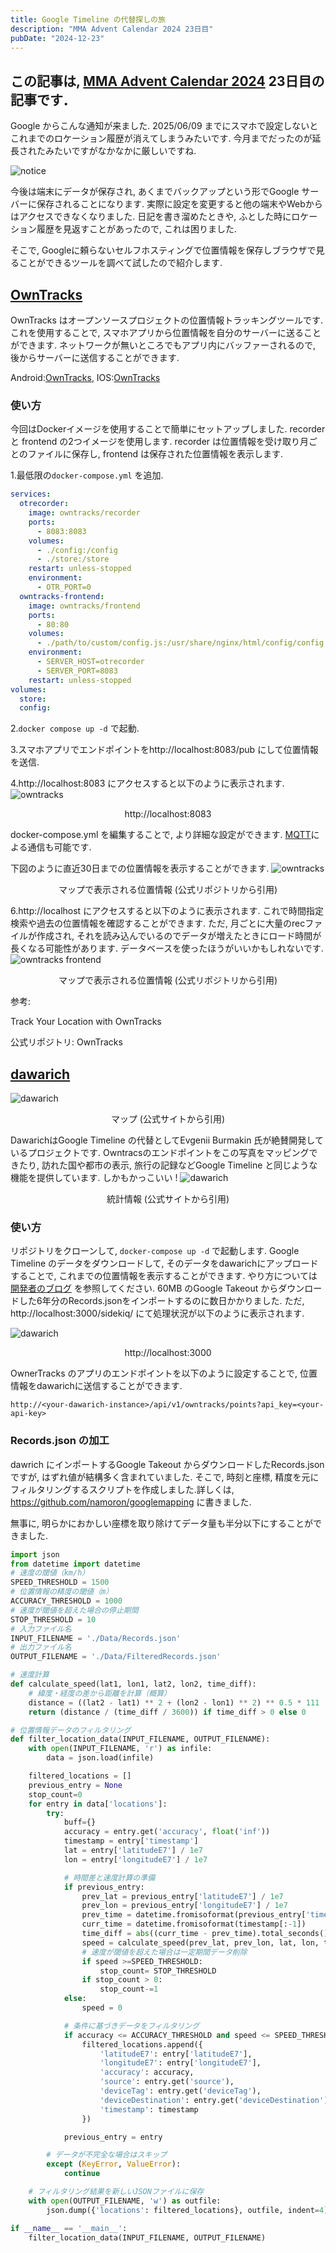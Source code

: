 ```yaml
---
title: Google Timeline の代替探しの旅
description: "MMA Advent Calendar 2024 23日目"
pubDate: "2024-12-23"
---
```

## この記事は, <a href="https://adventar.org/calendars/10770">MMA Advent Calendar 2024</a> 23日目の記事です．

Google からこんな通知が来ました. 2025/06/09 までにスマホで設定しないとこれまでのロケーション履歴が消えてしまうみたいです. 今月までだったのが延長されたみたいですがなかなかに厳しいですね.


![notice](./notice.png)

今後は端末にデータが保存され, あくまでバックアップという形でGoogle サーバーに保存されることになります.
実際に設定を変更すると他の端末やWebからはアクセスできなくなりました. 日記を書き溜めたときや, ふとした時にロケーション履歴を見返すことがあったので, これは困りました.

そこで, Googleに頼らないセルフホスティングで位置情報を保存しブラウザで見ることができるツールを調べて試したので紹介します.

## <a href="https://owntracks.org/">OwnTracks</a>
OwnTracks はオープンソースプロジェクトの位置情報トラッキングツールです. これを使用することで, スマホアプリから位置情報を自分のサーバーに送ることができます. ネットワークが無いところでもアプリ内にバッファーされるので, 後からサーバーに送信することができます.

Android:<a href="https://play.google.com/store/apps/details?id=org.owntracks.android&hl=ja">OwnTracks</a>, IOS:<a href="https://apps.apple.com/us/app/owntracks/id692424691">OwnTracks</a>

### 使い方
今回はDockerイメージを使用することで簡単にセットアップしました.
recorder と frontend の2つイメージを使用します.
recorder は位置情報を受け取り月ごとのファイルに保存し, frontend は保存された位置情報を表示します.

1.最低限の`docker-compose.yml` を追加.

```yml
services:
  otrecorder:
    image: owntracks/recorder
    ports:
      - 8083:8083
    volumes:
      - ./config:/config
      - ./store:/store
    restart: unless-stopped
    environment:
      - OTR_PORT=0
  owntracks-frontend:
    image: owntracks/frontend
    ports:
      - 80:80
    volumes:
      - ./path/to/custom/config.js:/usr/share/nginx/html/config/config.js
    environment:
      - SERVER_HOST=otrecorder
      - SERVER_PORT=8083
    restart: unless-stopped
volumes:
  store:
  config:

```

2.`docker compose up -d` で起動.

3.スマホアプリでエンドポイントをhttp://localhost:8083/pub にして位置情報を送信.

4.http://localhost:8083 にアクセスすると以下のように表示されます.
![owntracks](./owntrack.png)
<div style="text-align: center;">
http://localhost:8083
</div>

docker-compose.yml を編集することで, より詳細な設定ができます. <a href="https://mqtt.org/">MQTT</a>による通信も可能です.

下図のように直近30日までの位置情報を表示することができます.
![owntracks](./demo-geojson-points.png)
<div style="text-align: center;">
マップで表示される位置情報  (公式リポジトリから引用)
</div>

6.http://localhost にアクセスすると以下のように表示されます.
これで時間指定検索や過去の位置情報を確認することができます.
ただ, 月ごとに大量のrecファイルが作成され, それを読み込んでいるのでデータが増えたときにロード時間が長くなる可能性があります. データベースを使ったほうがいいかもしれないです.
![owntracks frontend](./screenshot.png)
<div style="text-align: center;">
マップで表示される位置情報  (公式リポジトリから引用)
</div>


参考:

<a ref="https://youtu.be/ZRbkY4zcjnc?si=1PYo_iGa7rak1Qsg">Track Your Location with OwnTracks</a>

公式リポジトリ: <a ref="https://owntracks.org/">OwnTracks</a>

## <a href="https://dawarich.app/">dawarich</a>
![dawarich](./daw.png)
<div style="text-align: center;">
マップ  (公式サイトから引用)
</div>


DawarichはGoogle Timeline の代替としてEvgenii Burmakin 氏が絶賛開発しているプロジェクトです. Owntracsのエンドポイントをこの写真をマッピングできたり, 訪れた国や都市の表示, 旅行の記録などGoogle Timeline と同じような機能を提供しています. しかもかっこいい !
![dawarich](./sta.png)
<div style="text-align: center;">
統計情報  (公式サイトから引用)
</div>

### 使い方
リポジトリをクローンして, `docker-compose up -d` で起動します.
Google Timeline のデータをダウンロードして, そのデータをdawarichにアップロードすることで, これまでの位置情報を表示することができます. やり方については
<a href="https://dawarich.app/blog/migrating-from-google-location-history-to-dawarich">開発者のブログ</a>
を参照してください.
60MB のGoogle Takeout からダウンロードした6年分のRecords.jsonをインポートするのに数日かかりました.
ただ,
http://localhost:3000/sidekiq/
にて処理状況が以下のように表示されます.

![dawarich](./dash.png)
<div style="text-align: center;">
http://localhost:3000
</div>

OwnerTracks のアプリのエンドポイントを以下のように設定することで, 位置情報をdawarichに送信することができます.
```
http://<your-dawarich-instance>/api/v1/owntracks/points?api_key=<your-api-key>
```
### Records.json の加工
dawrich にインポートするGoogle Takeout からダウンロードしたRecords.json ですが, はずれ値が結構多く含まれていました. そこで, 時刻と座標, 精度を元にフィルタリングするスクリプトを作成しました.詳しくは, https://github.com/namoron/googlemapping に書きました.

無事に, 明らかにおかしい座標を取り除けてデータ量も半分以下にすることができました.

```python
import json
from datetime import datetime
# 速度の閾値（km/h）
SPEED_THRESHOLD = 1500
# 位置情報の精度の閾値（m）
ACCURACY_THRESHOLD = 1000
# 速度が閾値を超えた場合の停止期間
STOP_THRESHOLD = 10
# 入力ファイル名
INPUT_FILENAME = './Data/Records.json'
# 出力ファイル名
OUTPUT_FILENAME = './Data/FilteredRecords.json'

# 速度計算
def calculate_speed(lat1, lon1, lat2, lon2, time_diff):
    # 緯度・経度の差から距離を計算（概算）
    distance = ((lat2 - lat1) ** 2 + (lon2 - lon1) ** 2) ** 0.5 * 111  # km換算
    return (distance / (time_diff / 3600)) if time_diff > 0 else 0

# 位置情報データのフィルタリング
def filter_location_data(INPUT_FILENAME, OUTPUT_FILENAME):
    with open(INPUT_FILENAME, 'r') as infile:
        data = json.load(infile)

    filtered_locations = []
    previous_entry = None
    stop_count=0
    for entry in data['locations']:
        try:
            buff={}
            accuracy = entry.get('accuracy', float('inf'))
            timestamp = entry['timestamp']
            lat = entry['latitudeE7'] / 1e7
            lon = entry['longitudeE7'] / 1e7

            # 時間差と速度計算の準備
            if previous_entry:
                prev_lat = previous_entry['latitudeE7'] / 1e7
                prev_lon = previous_entry['longitudeE7'] / 1e7
                prev_time = datetime.fromisoformat(previous_entry['timestamp'][:-1])
                curr_time = datetime.fromisoformat(timestamp[:-1])
                time_diff = abs((curr_time - prev_time).total_seconds())
                speed = calculate_speed(prev_lat, prev_lon, lat, lon, time_diff)
                # 速度が閾値を超えた場合は一定期間データ削除
                if speed >=SPEED_THRESHOLD:
                    stop_count= STOP_THRESHOLD
                if stop_count > 0:
                    stop_count-=1
            else:
                speed = 0

            # 条件に基づきデータをフィルタリング
            if accuracy <= ACCURACY_THRESHOLD and speed <= SPEED_THRESHOLD and stop_count == 0:
                filtered_locations.append({
                    'latitudeE7': entry['latitudeE7'],
                    'longitudeE7': entry['longitudeE7'],
                    'accuracy': accuracy,
                    'source': entry.get('source'),
                    'deviceTag': entry.get('deviceTag'),
                    'deviceDestination': entry.get('deviceDestination'),
                    'timestamp': timestamp
                })

            previous_entry = entry

        # データが不完全な場合はスキップ
        except (KeyError, ValueError):
            continue

    # フィルタリング結果を新しいJSONファイルに保存
    with open(OUTPUT_FILENAME, 'w') as outfile:
        json.dump({'locations': filtered_locations}, outfile, indent=4)

if __name__ == '__main__':
    filter_location_data(INPUT_FILENAME, OUTPUT_FILENAME)
```

